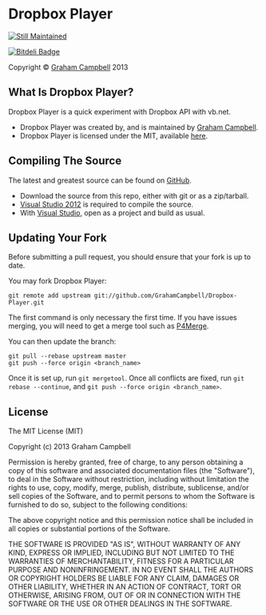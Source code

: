 Dropbox Player
==============


[![Still Maintained](http://stillmaintained.com/GrahamCampbell/Dropbox-Player.png)](http://stillmaintained.com/GrahamCampbell/Dropbox-Player)


[![Bitdeli Badge](https://d2weczhvl823v0.cloudfront.net/GrahamCampbell/dropbox-player/trend.png)](https://bitdeli.com/free "Bitdeli Badge")


Copyright © [Graham Campbell](https://github.com/GrahamCampbell) 2013  



## What Is Dropbox Player?

Dropbox Player is a quick experiment with Dropbox API with vb.net.  

* Dropbox Player was created by, and is maintained by [Graham Campbell](https://github.com/GrahamCampbell).  
* Dropbox Player is licensed under the MIT, available [here](https://github.com/GrahamCampbell/Dropbox-Player/blob/master/LICENSE.md).  


## Compiling The Source

The latest and greatest source can be found on [GitHub](https://github.com/GrahamCampbell/Dropbox-Player).  

* Download the source from this repo, either with git or as a zip/tarball.  
* [Visual Studio 2012](http://www.microsoft.com/visualstudio/) is required to compile the source.  
* With [Visual Studio](http://www.microsoft.com/visualstudio/), open as a project and build as usual.  


## Updating Your Fork

Before submitting a pull request, you should ensure that your fork is up to date.  

You may fork Dropbox Player:  

    git remote add upstream git://github.com/GrahamCampbell/Dropbox-Player.git

The first command is only necessary the first time. If you have issues merging, you will need to get a merge tool such as [P4Merge](http://perforce.com/product/components/perforce_visual_merge_and_diff_tools).  

You can then update the branch:  

    git pull --rebase upstream master
    git push --force origin <branch_name>

Once it is set up, run `git mergetool`. Once all conflicts are fixed, run `git rebase --continue`, and `git push --force origin <branch_name>`.  


## License

The MIT License (MIT)

Copyright (c) 2013 Graham Campbell

Permission is hereby granted, free of charge, to any person obtaining a copy
of this software and associated documentation files (the "Software"), to deal
in the Software without restriction, including without limitation the rights
to use, copy, modify, merge, publish, distribute, sublicense, and/or sell
copies of the Software, and to permit persons to whom the Software is
furnished to do so, subject to the following conditions:

The above copyright notice and this permission notice shall be included in
all copies or substantial portions of the Software.

THE SOFTWARE IS PROVIDED "AS IS", WITHOUT WARRANTY OF ANY KIND, EXPRESS OR
IMPLIED, INCLUDING BUT NOT LIMITED TO THE WARRANTIES OF MERCHANTABILITY,
FITNESS FOR A PARTICULAR PURPOSE AND NONINFRINGEMENT. IN NO EVENT SHALL THE
AUTHORS OR COPYRIGHT HOLDERS BE LIABLE FOR ANY CLAIM, DAMAGES OR OTHER
LIABILITY, WHETHER IN AN ACTION OF CONTRACT, TORT OR OTHERWISE, ARISING FROM,
OUT OF OR IN CONNECTION WITH THE SOFTWARE OR THE USE OR OTHER DEALINGS IN
THE SOFTWARE.
